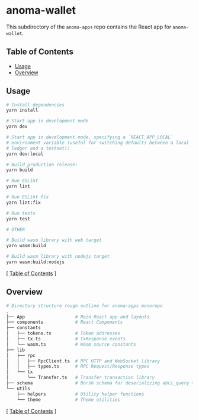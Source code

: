 # anoma-wallet

This subdirectory of the `anoma-apps` repo contains the React app for `anoma-wallet`.

## Table of Contents

- [Usage](#usage)
- [Overview](#overview)

## Usage

```bash
# Install dependencies
yarn install

# Start app in development mode
yarn dev

# Start app in development mode, specifying a `REACT_APP_LOCAL`
# environment variable (useful for switching defaults between a local
# ledger and a testnet):
yarn dev:local

# Build production release:
yarn build

# Run ESLint
yarn lint

# Run ESLint fix
yarn lint:fix

# Run tests
yarn test

# OTHER

# Build wasm library with web target
yarn wasm:build

# Build wasm library with nodejs target
yarn wasm:build:nodejs
```

[ [Table of Contents](#table-of-contents) ]

## Overview

```bash
# Directory structure rough outline for anoma-apps monorepo
.
├── App                   # Main React app and layouts
├── components            # React Components
├── constants
│   ├── tokens.ts         # Token addresses
│   ├── tx.ts             # TxResponse events
│   └── wasm.ts           # Wasm source constants
├── lib
│   ├── rpc
│   │   ├── RpcClient.ts  # RPC HTTP and WebSocket library
│   │   ├── types.ts      # RPC Request/Response types
│   └── tx
│       └── Transfer.ts   # Transfer transaction library
├── schema                # Borsh schema for deserializing abci_query types
└── utils
    ├── helpers           # Utility helper functions
    └── theme             # Theme utilities
```

[ [Table of Contents](#table-of-contents) ]
